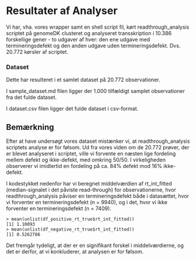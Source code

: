 # Resultater af Analyser


Vi har, vha. vores wrapper samt en shell script fil, kørt readthrough_analysis scriptet på genomeDK clusteret og analyseret transskription i 10.386 forskellige gener - to udgaver af hver: den ene udgave med termineringsdefekt og den anden udgave uden termineringsdefekt. Dvs. 20.772 kørsler af scriptet.

### Dataset
Dette har resulteret i et samlet dataset på 20.772 observationer. 

I sample_dataset.md filen ligger der 1.000 tilfældigt samplet observationer fra det fulde dataset. 

I dataset.csv filen ligger det fulde dataset i csv-format. 

## Bemærkning
Efter at have undersøgt vores dataset mistænker vi, at readthrough_analysis scriptets analyse er for følsom. Ud fra vores viden om de 20.772 prøver, der er blevet analyseret i scriptet, ville vi forvente en næsten lige fordeling mellem defekt og ikke-defekt, med omkring 50/50. I virkeligheden observerer vi imidlertid en fordeling på ca. 84% defekt mod 16% ikke-defekt.

I kodestykket nedenfor har vi beregnet middelværdien af rt_int_fitted (median-signalet i det påviste read-through) for observationerne, hvor readthrough_analysis påviser en termineringsdefekt både i datasættet, hvor vi forventer en termineringsdefekt (n = 9940), og i det, hvor vi ikke forventer en termineringsdefekt (n = 7409).
```{r}
> mean(unlist(df_positive_rt_true$rt_int_fitted))
[1] 1.10093
> mean(unlist(df_negative_rt_true$rt_int_fitted))
[1] 0.5262786
```
Det fremgår tydeligt, at der er en signifikant forskel i middelværdierne, og det er derfor, at vi konkluderer, at analysen er for følsom.
